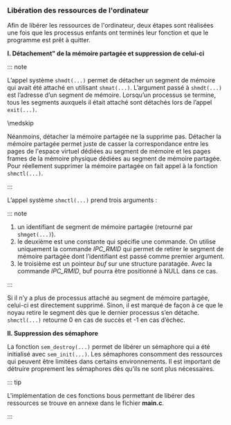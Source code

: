 ### Libération des ressources de l'ordinateur

Afin de libérer les ressources de l'ordinateur, deux étapes sont réalisées une fois que les processus 
enfants ont terminés leur fonction et que le programme est prêt à quitter.

**I. Détachement" de la mémoire partagée et suppression de celui-ci**

::: note 

L’appel système `shmdt(...)` permet de détacher un segment de mémoire qui avait été attaché en utilisant `shmat(...)`. 
L’argument passé à `shmdt(...)` est l’adresse d’un segment de mémoire. 
Lorsqu’un processus se termine, tous les segments auxquels il était attaché sont détachés lors de l’appel `exit(...)`. 

\medskip

Néanmoins, détacher la mémoire partagée ne la supprime pas. Détacher la mémoire partagée permet juste de casser la correspondance 
entre les pages de l'espace virtuel dédiées au segment de mémoire et les pages frames de la mémoire physique dédiées 
au segment de mémoire partagée. Pour réellement supprimer la mémoire partagée on fait appel à la fonction `shmctl(...)`. 

::: 

L’appel système `shmctl(...)` prend trois arguments :

::: note

1. un identifiant de segment de mémoire partagée (retourné par `shmget(...)`). 
2. le deuxième est une constante qui spécifie une commande. On utilise uniquement la commande _IPC_RMID_ qui 
    permet de retirer le segment de mémoire partagée dont l’identifiant est passé comme premier argument.
3. le troisième est un pointeur _buf_ sur une structure paratagée. Avec la commande _IPC_RMID_, buf pourra être positionné à 
   NULL dans ce cas. 
   
::: 

Si il n’y a plus de processus attaché au segment de mémoire partagée, celui-ci est directement supprimé. Sinon, il est marqué de 
façon à ce que le noyau retire le segment dès que le dernier processus s’en détache. `shmctl(...)` retourne 0 en cas de succès et -1 
en cas d’échec.

**II. Suppression des sémaphore**

La fonction `sem_destroy(...)` permet de libérer un sémaphore qui a été initialisé avec `sem_init(...)`. Les sémaphores consomment 
des ressources qui peuvent être limitées dans certains environnements. Il est important de détruire proprement les sémaphores 
dès qu’ils ne sont plus nécessaires. 

::: tip

L'implémentation de ces fonctions bous permettant de libérer des ressources se trouve en annexe dans 
le fichier **main.c**. 

:::
